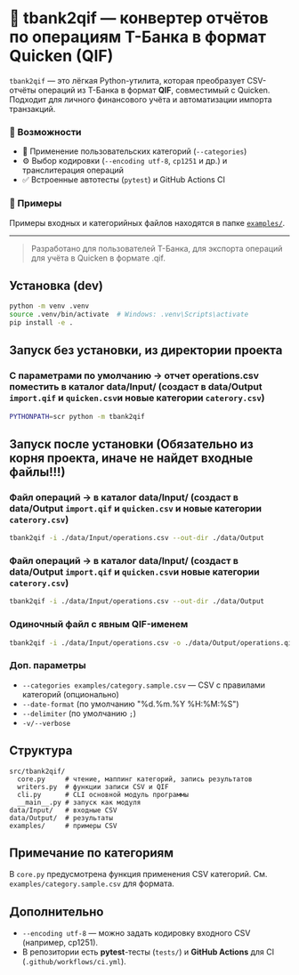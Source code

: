 # 🧾 tbank2qif — конвертер отчётов по операциям Т-Банка в формат Quicken (QIF)

`tbank2qif` — это лёгкая Python-утилита, которая преобразует CSV-отчёты операций из Т-Банка в формат **QIF**, совместимый с Quicken.  
Подходит для личного финансового учёта и автоматизации импорта транзакций.

### 🚀 Возможности

- 🧩 Применение пользовательских категорий (`--categories`)
- ⚙️ Выбор кодировки (`--encoding utf-8`, `cp1251` и др.) и транслитерация операций
- ✅ Встроенные автотесты (`pytest`) и GitHub Actions CI

### 📄 Примеры
Примеры входных и категорийных файлов находятся в папке [`examples/`](./examples).

---

> Разработано для пользователей Т-Банка, для экспорта операций для учёта в Quicken в формате .qif.

## Установка (dev)
```bash
python -m venv .venv
source .venv/bin/activate  # Windows: .venv\Scripts\activate
pip install -e .
```

## Запуск без установки, из директории проекта

### С параметрами по умолчанию → отчет operations.csv поместить в каталог data/Input/ (создаст в data/Output `import.qif` и `quicken.csv`и новые категории `caterory.csv`)
```bash
PYTHONPATH=scr python -m tbank2qif
```

## Запуск после установки (Обязательно из корня проекта, иначе не найдет входные файлы!!!)
### Файл операций → в каталог data/Input/ (создаст в data/Output `import.qif` и `quicken.csv` и новые категории `caterory.csv`)
```bash
tbank2qif -i ./data/Input/operations.csv --out-dir ./data/Output
```

### Файл операций → в каталог data/Input/ (создаст в data/Output `import.qif` и `quicken.csv`и новые категории `caterory.csv`)
```bash
tbank2qif -i ./data/Input/operations.csv --out-dir ./data/Output
```

### Одиночный файл c явным QIF-именем
```bash
tbank2qif -i ./data/Input/operations.csv -o ./data/Output/operations.qif
```


### Доп. параметры
- `--categories examples/category.sample.csv` — CSV с правилами категорий (опционально)
- `--date-format` (по умолчанию "%d.%m.%Y %H:%M:%S")
- `--delimiter` (по умолчанию `;`)
- `-v/--verbose`

## Структура
```
src/tbank2qif/
  core.py     # чтение, маппинг категорий, запись результатов
  writers.py  # функции записи CSV и QIF
  cli.py      # CLI основной модуль программы
  __main__.py # запуск как модуля
data/Input/   # входные CSV
data/Output/  # результаты
examples/     # примеры CSV
```

## Примечание по категориям
В `core.py` предусмотрена функция применения CSV категорий. См. `examples/category.sample.csv` для формата.

## Дополнительно
- `--encoding utf-8` — можно задать кодировку входного CSV (например, cp1251).
- В репозитории есть **pytest**-тесты (`tests/`) и **GitHub Actions** для CI (`.github/workflows/ci.yml`).
